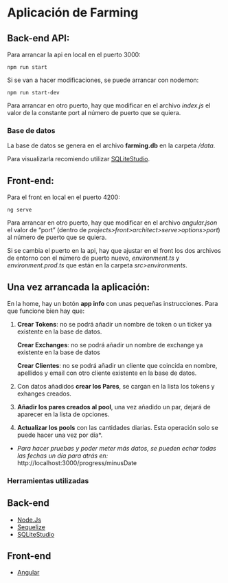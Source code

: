 # Aplicación de Farming

## Back-end API:

Para arrancar la api en local en el puerto 3000: 
```
npm run start
```

Si se van a hacer modificaciones, se puede arrancar con nodemon:
```
npm run start-dev
```

Para arrancar en otro puerto, hay que modificar en el archivo _index.js_ el valor de la constante port al número de puerto que se quiera.

### Base de datos
La base de datos se genera en el archivo **farming.db** en la carpeta _/data_.

Para visualizarla recomiendo utilizar [SQLiteStudio](https://sqlitestudio.pl/).


## Front-end:

Para el front en local en el puerto 4200: 
```
ng serve
```

Para arrancar en otro puerto, hay que modificar en el archivo _angular.json_ el valor de “port” (dentro de _projects>front>architect>serve>options>port_) al número de puerto que se quiera.

Si se cambia el puerto en la api, hay que ajustar en el front los dos archivos de entorno con el número de puerto nuevo, _environment.ts_ y _environment.prod.ts_ que están en la carpeta _src>environments_.


## Una vez arrancada la aplicación:

En la home, hay un botón **app info** con unas pequeñas instrucciones. Para que funcione bien hay que:

1. **Crear Tokens**: no se podrá añadir un nombre de token o un ticker ya existente en la base de datos.

   **Crear Exchanges**: no se podrá añadir un nombre de exchange ya existente en la base de datos

   **Crear Clientes**: no se podrá añadir un cliente que coincida en nombre, apellidos y email con otro cliente existente en la base de datos.

2. Con datos añadidos **crear los Pares**, se cargan en la lista los tokens y exhanges creados.

3. **Añadir los pares creados al pool**, una vez añadido un par, dejará de aparecer en la lista de opciones.

4. **Actualizar los pools** con las cantidades diarias. Esta operación solo se puede hacer una vez por día*.

  * _Para hacer pruebas y poder meter más datos, se pueden echar todas las fechas un día para atrás en:_ http://localhost:3000/progress/minusDate


### Herramientas utilizadas

## Back-end
* [Node.Js](https://nodejs.org/es/download/)
* [Sequelize](https://sequelize.org/)
* [SQLiteStudio](https://sqlitestudio.pl/)

## Front-end
* [Angular](https://angular.io/)

